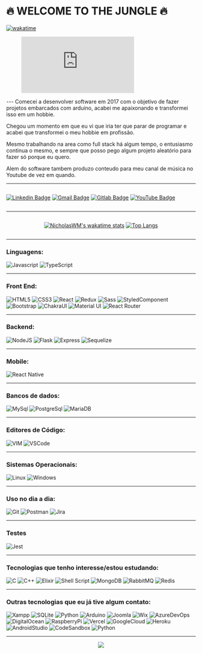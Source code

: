 # 🔥 WELCOME TO THE JUNGLE 🔥
[![wakatime](https://wakatime.com/badge/user/aa4c006a-f5a4-4c83-b645-f58b04b16705.svg)](https://wakatime.com/@aa4c006a-f5a4-4c83-b645-f58b04b16705)
<figure><embed src="https://wakatime.com/share/@NicholasWM/a13f53cc-875d-44a0-b591-71e0d0d02752.svg"></embed></figure>
---
Comecei a desenvolver software em 2017 com o objetivo de fazer projetos embarcados com arduino, acabei me apaixonando e transformei isso em um hobbie.

Chegou um momento em que eu vi que iria ter que parar de programar e acabei que transformei o meu hobbie em profissão.

Mesmo trabalhando na area como full stack há algum tempo, o entusiasmo continua o mesmo, e sempre que posso pego algum projeto aleatório para fazer só porque eu quero.

Alem do software tambem produzo conteudo para meu canal de música no Youtube de vez em quando.

<hr>
<div style="width: 100%; display: flex;" align="center">

  [![Linkedin Badge](	https://img.shields.io/badge/LinkedIn-0077B5?style=for-the-badge&logo=linkedin&logoColor=white&link=https://www.linkedin.com/in/nicholas-mazzei-71a4b6142)](https://www.linkedin.com/in/nicholas-mazzei-71a4b6142)
  [![Gmail Badge](https://img.shields.io/badge/Gmail-D14836?style=for-the-badge&logo=gmail&logoColor=white&link=mailto:nicholaswm.42@gmail.com)](mailto:nicholaswm.42@gmail.com)
  [![Gitlab Badge](https://img.shields.io/badge/GitLab-330F63?style=for-the-badge&logo=gitlab&logoColor=white&link=https://gitlab.com/nicholaswesleymazzei)](https://gitlab.com/nicholaswesleymazzei)
  [![YouTube Badge](https://img.shields.io/badge/YouTube-FF0000?style=for-the-badge&logo=youtube&logoColor=white&link=https://www.youtube.com/watch?v=t6wCV7T4rVY&list=PLdNNTxazxIkHGhCXcMX-9-9j6FlbIu27h&index=1)](https://www.youtube.com/watch?v=t6wCV7T4rVY&list=PLdNNTxazxIkHGhCXcMX-9-9j6FlbIu27h&index=1)

</div>

<hr>

<div style="display:flex; justify-content: center; flex-direction: row">
  
  [![NicholasWM's wakatime stats](https://github-readme-stats.vercel.app/api/wakatime?username=NicholasWM&layout=compact&theme=slateorange)](https://wakatime.com/@NicholasWM)
  [![Top Langs](https://github-readme-stats.vercel.app/api/top-langs/?username=nicholaswm&layout=compact&theme=slateorange)](https://github-readme-stats.vercel.app/api/top-langs/?username=nicholaswm&layout=compact&theme=slateorange)

</div>

<hr>

### Linguagens:
  
  ![Javascript](https://img.shields.io/badge/-Javascript-grey?style=for-the-badge&logo=Javascript&logoColor=black&labelColor=F7DF1E)
  ![TypeScript](https://img.shields.io/badge/-TypeScript-grey?style=for-the-badge&logo=TypeScript&logoColor=white&labelColor=3178C6)

<hr>

### Front End:
  
  ![HTML5](https://img.shields.io/badge/-HTML5-grey?style=for-the-badge&logo=HTML5&logoColor=white&labelColor=E34F26)
  ![CSS3](https://img.shields.io/badge/-CSS3-grey?style=for-the-badge&logo=CSS3&logoColor=white&labelColor=1572B6)
  ![React](https://img.shields.io/badge/-React-grey?style=for-the-badge&logo=React&logoColor=black&labelColor=61DAFB)
  ![Redux](https://img.shields.io/badge/Redux-593D88?style=for-the-badge&logo=redux&logoColor=white) 
  ![Sass](https://img.shields.io/badge/-Sass-grey?style=for-the-badge&logo=SASS&logoColor=white&labelColor=CC6699) 
  ![StyledComponent](https://img.shields.io/badge/-styled--components-grey?style=for-the-badge&logo=styled-components&logoColor=black&labelColor=DB7093)
  ![Bootstrap](https://img.shields.io/badge/Bootstrap-563D7C?style=for-the-badge&logo=bootstrap&logoColor=white) 
  ![ChakraUI](https://img.shields.io/badge/-Chakra%20UI-grey?style=for-the-badge&logo=Chakra-UI&logoColor=white&labelColor=319795) 
  ![Material UI](https://img.shields.io/badge/Material--UI-0081CB?style=for-the-badge&logo=material-ui&logoColor=white) 
  ![React Router](https://img.shields.io/badge/React_Router-CA4245?style=for-the-badge&logo=react-router&logoColor=white) 

<hr>

### Backend:
  
  ![NodeJS](https://img.shields.io/badge/Node.js-43853D?style=for-the-badge&logo=node.js&logoColor=white)
  ![Flask](https://img.shields.io/badge/Flask-000000?style=for-the-badge&logo=flask&logoColor=white) 
  ![Express](https://img.shields.io/badge/Express.js-404D59?style=for-the-badge)
  ![Sequelize](https://img.shields.io/badge/sequelize-323330?style=for-the-badge&logo=sequelize&logoColor=blue) 

<hr>

### Mobile:

  ![React Native](https://img.shields.io/badge/React_Native-20232A?style=for-the-badge&logo=react&logoColor=61DAFB) 

<hr>

### Bancos de dados:

  ![MySql](https://img.shields.io/badge/-MySql-003B57?style=for-the-badge&logo=MySQL&logoColor=FFFFFF) 
  ![PostgreSql](https://img.shields.io/badge/-PostgreSql-336791?style=for-the-badge&logo=postgresql&logoColor=FFFFFF)
  ![MariaDB](https://img.shields.io/badge/MariaDB-003545?style=for-the-badge&logo=mariadb&logoColor=white)

<hr>

### Editores de Código:
  ![VIM](https://img.shields.io/badge/VIM-%2311AB00.svg?&style=for-the-badge&logo=vim&logoColor=white) 
  ![VSCode](https://img.shields.io/badge/-VSCode-007ACC?&style=for-the-badge&logo=Visual%20Studio%20Code&logoColor=FFFFFF) 

<hr>

### Sistemas Operacionais:

  ![Linux](https://img.shields.io/badge/-Linux-FCC624?style=for-the-badge&logo=Linux&logoColor=FFFFFF) 
  ![Windows](https://img.shields.io/badge/-Windows-0078D6?style=for-the-badge&logo=Windows&logoColor=FFFFFF) 

<hr>

### Uso no dia a dia:
  ![Git](https://img.shields.io/badge/-Git-F05032?style=for-the-badge&logo=git&logoColor=FFFFFF)
  ![Postman](https://img.shields.io/badge/-Postman-FF6C37?style=for-the-badge&logo=Postman&logoColor=FFFFFF) 
  ![Jira](https://img.shields.io/badge/Jira-0052CC?style=for-the-badge&logo=Jira&logoColor=white) 

<hr>

### Testes

  ![Jest](https://img.shields.io/badge/Jest-323330?style=for-the-badge&logo=Jest&logoColor=white) 

<hr>

### Tecnologias que tenho interesse/estou estudando:

  ![C](https://img.shields.io/badge/C-00599C?style=for-the-badge&logo=c&logoColor=white) 
  ![C++](https://img.shields.io/badge/C%2B%2B-00599C?style=for-the-badge&logo=c%2B%2B&logoColor=white) 
  ![Elixir](https://img.shields.io/badge/Elixir-4B275F?style=for-the-badge&logo=elixir&logoColor=white)
  ![Shell Script](https://img.shields.io/badge/Shell_Script-121011?style=for-the-badge&logo=gnu-bash&logoColor=white)
  ![MongoDB](https://img.shields.io/badge/MongoDB-4EA94B?style=for-the-badge&logo=mongodb&logoColor=white)
  ![RabbitMQ](https://img.shields.io/badge/rabbitmq-%23FF6600.svg?&style=for-the-badge&logo=rabbitmq&logoColor=white)
  ![Redis](https://img.shields.io/badge/redis-%23DD0031.svg?&style=for-the-badge&logo=redis&logoColor=white)

<hr>

### Outras tecnologias que eu já tive algum contato:

  ![Xampp](https://img.shields.io/badge/-XAMPP-FB7A24?style=for-the-badge&logo=XAMPP&logoColor=FFFFFF) 
  ![SQLite](https://img.shields.io/badge/-SQLite-4479A1?style=for-the-badge&logo=sqlite&logoColor=FFFFFF) 
  ![Python](https://img.shields.io/badge/Python-14354C?style=for-the-badge&logo=python&logoColor=white) 
  ![Arduino](https://img.shields.io/badge/Arduino_IDE-00979D?style=for-the-badge&logo=arduino&logoColor=white) 
  ![Joomla](https://img.shields.io/badge/Joomla-5091CD?style=for-the-badge&logo=joomla&logoColor=white)
  ![Wix](https://img.shields.io/badge/Wix-000?style=for-the-badge&logo=wix&logoColor=white)
  ![AzureDevOps](https://img.shields.io/badge/Azure_DevOps-0078D7?style=for-the-badge&logo=azure-devops&logoColor=white)
  ![DigitalOcean](https://img.shields.io/badge/Digital_Ocean-0080FF?style=for-the-badge&logo=DigitalOcean&logoColor=white)
  ![RaspberryPi](https://img.shields.io/badge/Raspberry%20Pi-A22846?style=for-the-badge&logo=Raspberry%20Pi&logoColor=white) 
  ![Vercel](https://img.shields.io/badge/Vercel-000000?style=for-the-badge&logo=vercel&logoColor=white) 
  ![GoogleCloud](https://img.shields.io/badge/Google_Cloud-4285F4?style=for-the-badge&logo=google-cloud&logoColor=white)
  ![Heroku](https://img.shields.io/badge/Heroku-430098?style=for-the-badge&logo=heroku&logoColor=white)
  ![AndroidStudio](https://img.shields.io/badge/Android_Studio-3DDC84?style=for-the-badge&logo=android-studio&logoColor=white)
  ![CodeSandbox](https://img.shields.io/badge/Codesandbox-000000?style=for-the-badge&logo=CodeSandbox&logoColor=white)
  ![Python](https://img.shields.io/badge/Python-14354C?style=for-the-badge&logo=python&logoColor=white)

<hr>

<div align="center">
  <img src="https://media.giphy.com/media/l0MYLoPRwqwzkYJ1e/giphy.gif">
</div>
